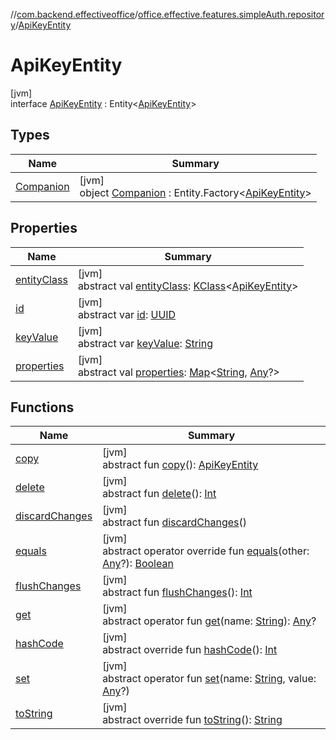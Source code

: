 //[com.backend.effectiveoffice](../../../index.md)/[office.effective.features.simpleAuth.repository](../index.md)/[ApiKeyEntity](index.md)

# ApiKeyEntity

[jvm]\
interface [ApiKeyEntity](index.md) : Entity&lt;[ApiKeyEntity](index.md)&gt;

## Types

| Name | Summary |
|---|---|
| [Companion](-companion/index.md) | [jvm]<br>object [Companion](-companion/index.md) : Entity.Factory&lt;[ApiKeyEntity](index.md)&gt; |

## Properties

| Name | Summary |
|---|---|
| [entityClass](../../office.effective.features.workspace.repository/-workspace-zone-entity/index.md#-361794977%2FProperties%2F-1216412040) | [jvm]<br>abstract val [entityClass](../../office.effective.features.workspace.repository/-workspace-zone-entity/index.md#-361794977%2FProperties%2F-1216412040): [KClass](https://kotlinlang.org/api/latest/jvm/stdlib/kotlin.reflect/-k-class/index.html)&lt;[ApiKeyEntity](index.md)&gt; |
| [id](id.md) | [jvm]<br>abstract var [id](id.md): [UUID](https://docs.oracle.com/javase/8/docs/api/java/util/UUID.html) |
| [keyValue](key-value.md) | [jvm]<br>abstract var [keyValue](key-value.md): [String](https://kotlinlang.org/api/latest/jvm/stdlib/kotlin/-string/index.html) |
| [properties](../../office.effective.features.workspace.repository/-workspace-zone-entity/index.md#-795754829%2FProperties%2F-1216412040) | [jvm]<br>abstract val [properties](../../office.effective.features.workspace.repository/-workspace-zone-entity/index.md#-795754829%2FProperties%2F-1216412040): [Map](https://kotlinlang.org/api/latest/jvm/stdlib/kotlin.collections/-map/index.html)&lt;[String](https://kotlinlang.org/api/latest/jvm/stdlib/kotlin/-string/index.html), [Any](https://kotlinlang.org/api/latest/jvm/stdlib/kotlin/-any/index.html)?&gt; |

## Functions

| Name | Summary |
|---|---|
| [copy](../../office.effective.features.workspace.repository/-workspace-zone-entity/index.md#-1367681679%2FFunctions%2F-1216412040) | [jvm]<br>abstract fun [copy](../../office.effective.features.workspace.repository/-workspace-zone-entity/index.md#-1367681679%2FFunctions%2F-1216412040)(): [ApiKeyEntity](index.md) |
| [delete](../../office.effective.features.workspace.repository/-workspace-zone-entity/index.md#1585744315%2FFunctions%2F-1216412040) | [jvm]<br>abstract fun [delete](../../office.effective.features.workspace.repository/-workspace-zone-entity/index.md#1585744315%2FFunctions%2F-1216412040)(): [Int](https://kotlinlang.org/api/latest/jvm/stdlib/kotlin/-int/index.html) |
| [discardChanges](../../office.effective.features.workspace.repository/-workspace-zone-entity/index.md#-2020748447%2FFunctions%2F-1216412040) | [jvm]<br>abstract fun [discardChanges](../../office.effective.features.workspace.repository/-workspace-zone-entity/index.md#-2020748447%2FFunctions%2F-1216412040)() |
| [equals](../../office.effective.features.workspace.repository/-workspace-zone-entity/index.md#-1739296901%2FFunctions%2F-1216412040) | [jvm]<br>abstract operator override fun [equals](../../office.effective.features.workspace.repository/-workspace-zone-entity/index.md#-1739296901%2FFunctions%2F-1216412040)(other: [Any](https://kotlinlang.org/api/latest/jvm/stdlib/kotlin/-any/index.html)?): [Boolean](https://kotlinlang.org/api/latest/jvm/stdlib/kotlin/-boolean/index.html) |
| [flushChanges](../../office.effective.features.workspace.repository/-workspace-zone-entity/index.md#-1059296249%2FFunctions%2F-1216412040) | [jvm]<br>abstract fun [flushChanges](../../office.effective.features.workspace.repository/-workspace-zone-entity/index.md#-1059296249%2FFunctions%2F-1216412040)(): [Int](https://kotlinlang.org/api/latest/jvm/stdlib/kotlin/-int/index.html) |
| [get](../../office.effective.features.workspace.repository/-workspace-zone-entity/index.md#1251116358%2FFunctions%2F-1216412040) | [jvm]<br>abstract operator fun [get](../../office.effective.features.workspace.repository/-workspace-zone-entity/index.md#1251116358%2FFunctions%2F-1216412040)(name: [String](https://kotlinlang.org/api/latest/jvm/stdlib/kotlin/-string/index.html)): [Any](https://kotlinlang.org/api/latest/jvm/stdlib/kotlin/-any/index.html)? |
| [hashCode](../../office.effective.features.workspace.repository/-workspace-zone-entity/index.md#-265530613%2FFunctions%2F-1216412040) | [jvm]<br>abstract override fun [hashCode](../../office.effective.features.workspace.repository/-workspace-zone-entity/index.md#-265530613%2FFunctions%2F-1216412040)(): [Int](https://kotlinlang.org/api/latest/jvm/stdlib/kotlin/-int/index.html) |
| [set](../../office.effective.features.workspace.repository/-workspace-zone-entity/index.md#267402869%2FFunctions%2F-1216412040) | [jvm]<br>abstract operator fun [set](../../office.effective.features.workspace.repository/-workspace-zone-entity/index.md#267402869%2FFunctions%2F-1216412040)(name: [String](https://kotlinlang.org/api/latest/jvm/stdlib/kotlin/-string/index.html), value: [Any](https://kotlinlang.org/api/latest/jvm/stdlib/kotlin/-any/index.html)?) |
| [toString](../../office.effective.features.workspace.repository/-workspace-zone-entity/index.md#-443696678%2FFunctions%2F-1216412040) | [jvm]<br>abstract override fun [toString](../../office.effective.features.workspace.repository/-workspace-zone-entity/index.md#-443696678%2FFunctions%2F-1216412040)(): [String](https://kotlinlang.org/api/latest/jvm/stdlib/kotlin/-string/index.html) |
